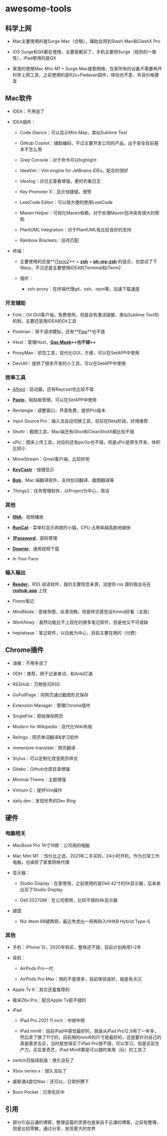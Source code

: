 # awesome-tools

## 科学上网

* Mac主要使用的是Surge Mac（合租），辅助会用到Stash  Mac和ClashX Pro

* IOS Surge和QX都在使用，主要是都买了，手机主要用Surge（规则的一致性），iPad使用的是QX

* 家里的使用Mac Mini M1 \+ Surge  Mac接管网络，在家所有的设备不需要再开科学上网工具，之前使用的是R2s\+Padavan固件，体验也不差，并且价格便宜

## Mac软件

* IDEA：不用说了

* IDEA插件：

  * Code Glance：可以显示Mini Map，类似Sublime Text

  * Github Copilot：辅助编码，不过主要开发公司的产品，出于安全目前基本不怎么用

  * Grep Console：对于命令可以highlight

  * IdeaVim：Vim engine for JetBrains IDEs，配合的很好

  * ideolog：对日志查看增强，更好的看日志

  * Key Promoter X：显示快捷键，很赞

  * LeetCode Editor：可以很方便的使用LeetCode

  * Maven Helper：可视化Maven依赖，对于处理Maven包冲突有很大的帮助

  * PlantUML Integration：对于PlantUML有比较良好的支持

  * Rainbow Brackets：括号匹配

* 终端：

  * 主要使用的还是**[iTerm2](https://www.iterm2.com/)** \+ **[zsh](https://en.wikipedia.org/wiki/Z_shell)** \+ **[oh-my-zsh](https://github.com/robbyrussell/oh-my-zsh)** 的组合，也尝试了下Warp，不过还是主要使用IDEA的Terminal和iTerm2

  * 插件：

    * zsh-proxy：在终端代理git、ssh、npm等，加速下载速度

### 开发辅助

* Fork：Git GUI客户端，免费使用，但是会有激活提醒，类似Sublime Text的机制，主要还是用IDEA的Git工具

* Postman：用于请求模拟，还有**[Paw](https://paw.cloud/)**也不错

* iHost：管理Host，**[Gas Mask](https://github.com/2ndalpha/gasmask)++也不错++**

* ProxyMan：抓包工具，现代化GUI，方便，可以在SetAPP中使用

* DevUtil：提供了很多开发的小工具，可以在SetAPP中使用

### 效率工具

* [Alfred](https://www.alfredapp.com/)：启动器，还有Raycast也比较不错

* **[Paste](https://pasteapp.me/)**，粘贴板管理，可以在SetAPP中使用

* Rectangle：调整窗口，开源免费，提供Pro版本

* Input Source Pro：输入法自动切换工具，目前在Beta阶段，好用推荐

* Shottr：截图工具，Mac端还有iShot和CleanShotX都比较不错

* uPic：图床上传工具，对应的还有picGo也不错，但是uPic是原生开发，体积比较小

* MimeStream：Gmail客户端，比较好用

* **[KeyCastr](https://github.com/keycastr/keycastr)**：按键显示

* **[Bob](https://github.com/ripperhe/Bob)**，Mac 端翻译软件，支持划词翻译、截图翻译等

* Things3：任务管理软件，以Project为中心，简洁

### 其他

* **[IINA](https://github.com/iina/iina)**，视频播放

* **[RunCat](https://itunes.apple.com/nz/app/runcat/id1429033973?mt=12&ref=appinn)** - 菜单栏显示奔跑的小猫，CPU 占用率越高跑地越快

* **[1Password](https://1password.com/)**，密码管理

* **[Downie](http://software.charliemonroe.net/downie.php)**，通用视频下载

* In Your Face

### 输入输出

* **[Reeder](http://reederapp.com/mac/)**，RSS 阅读软件，我的主要信息来源，没提供 rss 源的我会先在 **[rsshub.app](https://docs.rsshub.app/)** 上找

* Flomo笔记

* MindNode：思维导图，丝滑流畅，但是样式感觉没Xmind好看（主观）

* Workflowy：虽然功能比不上现在的很多笔记软件，但是他又不可或缺

* heptabase：笔记软件，以白板为中心，目前主要在用的（付费）

## Chrome插件

* 油猴：不用多说了

* ODH：推荐，用于记录单词，和Anki打通

* RSSHub：万物皆可RSS

* GoFullPage：将网页通过截图形式保存

* Extension Manager：管理Chrome插件

* SingleFile：原始保存网页

* Modern for Wikipedia：现代化Wiki布局

* Relingo：网页单词翻译&学习软件

* immersive-translate：网页翻译

* Stylus：可以定制化改变网页样式

* Gitako：Github仓库目录增强

* Minimal Theme：主题增强

* Vimium C：提供Vim操作

* daily.dev：发现优秀的Dev Blog

## 硬件

### 电脑相关

* MacBook Pro 16寸19款：公司用的电脑

* Mac Mini M1 ：性价比之选，2021年二手买的，24小时开机，作为日常工作电脑，也承担了家里网络代理

* 显示器：

  * Studio Display：在家使用，之前使用的是Dell 42寸的5k显示器，后来卖出买了Studio Display

  * Dell 2027QM：在公司使用，比较不错的4k显示器

* 键盘

  * Niz Atom 68键两把，最近考虑出一把再购入HHKB Hybrid Type-S

### 其他

* 手机：iPhone 12，2020年购买，整体还不错，目前计划再用1-2年

* 耳机：

  * AirPods Pro一代

  * AirPods Pro Max：用的不是很多，目前体验良好，就是有点沉

* Apple Tv 6：其实还蛮推荐的

* 极米Z6x Pro：配合Apple Tv挺不错的

* iPad

  * iPad Pro 2021 11 inch：中规中矩

  * iPad mini6：目前iPad中感觉最好的，我是从iPad Pro12.9用了一年多，然后卖了换了11寸的，目前用的mini6的尺寸是最好的，还是要针对自己的真是需求去买，当时就觉得买了iPad Pro很不错，可以学习，但是买前生产力，买后爱奇艺，iPad Mini6算是可以随时来用（玩）的工具了

* switch日版续航版：很久没玩了

* Xbox series x：很久没玩了

* 威联通4盘位Nas：还可以，日常折腾下

* Boox Pocket：日常吃灰中

## 引用

* 部分引自云谦的博客，整理这篇的灵感也是来自于云谦的博客，之前有整理，但是比较零散，通过分享，发现更大的世界
